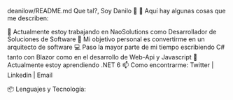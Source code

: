 deanilow/README.md
Que tal?, Soy Danilo 👋
📌 Aquí hay algunas cosas que me describen:

💼  Actualmente estoy trabajando en NaoSolutions como Desarrollador de Soluciones de Software
🔭  Mi objetivo personal es convertirme en un arquitecto de software
💻  Paso la mayor parte de mi tiempo escribiendo C# tanto con Blazor como en el desarrollo de Web-Api y Javascript
🌱  Actualmente estoy aprendiendo .NET 6
📫  Como encontrarme: Twitter | Linkedin | Email 


📦 Lenguajes y Tecnología:
            

            
